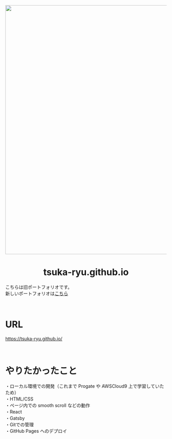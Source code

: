 <p align="center">
<img width="777" alt="" src="https://user-images.githubusercontent.com/69495387/121896333-24062580-cd5c-11eb-8b23-73ae7494f9b8.png">
</p>

<h1 align="center">tsuka-ryu.github.io</h1>

こちらは旧ポートフォリオです。  
新しいポートフォリオは[こちら](https://github.com/tsuka-ryu/my-portfolio)

<br>

# URL

https://tsuka-ryu.github.io/

<br>

# やりたかったこと

・ローカル環境での開発（これまで Progate や AWSCloud9 上で学習していたため）<br>
・HTML/CSS<br>
・ページ内での smooth scroll などの動作<br>
・React<br>
・Gatsby<br>
・Gitでの管理<br>
・GitHub Pages へのデプロイ<br>